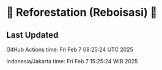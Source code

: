 
# 🌳 Reforestation (Reboisasi) 🌲

## Last Updated

GitHub Actions time: Fri Feb  7 08:25:24 UTC 2025

Indonesia/Jakarta time: Fri Feb  7 15:25:24 WIB 2025
